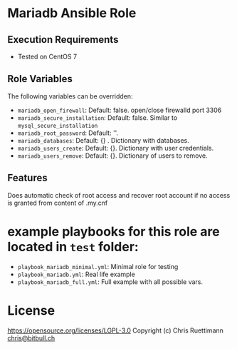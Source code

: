 # Mariadb Ansible Role

## Execution Requirements
- Tested on CentOS 7

## Role Variables

The following variables can be overridden:
 * `mariadb_open_firewall`: Default: false. open/close firewalld port 3306
 * `mariadb_secure_installation`: Default: false. Similar to `mysql_secure_installation`
 * `mariadb_root_password`: Default: ''.
 * `mariadb_databases`: Default: {} . Dictionary with databases.
 * `mariadb_users_create`: Default: {}. Dictionary with user credentials.
 * `mariadb_users_remove`: Default: {}. Dictionary of users to remove.

## Features
Does automatic check of root access and recover root account if no access is granted from content of .my.cnf

# example playbooks for this role are located in `test` folder:
 * `playbook_mariadb_minimal.yml`: Minimal role for testing
 * `playbook_mariadb.yml`: Real life example
 * `playbook_mariadb_full.yml`: Full example with all possible vars.  


# License
https://opensource.org/licenses/LGPL-3.0
Copyright (c) Chris Ruettimann <chris@bitbull.ch>  

